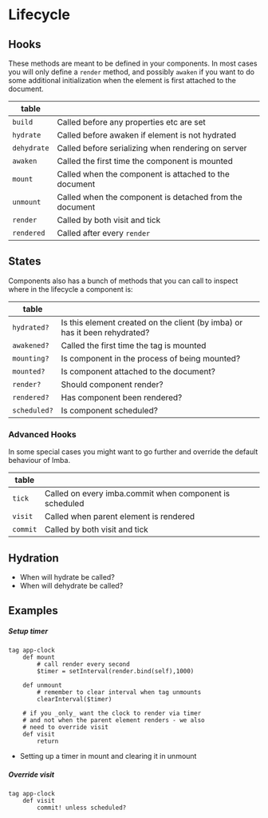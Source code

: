 # Lifecycle

## Hooks

These methods are meant to be defined in your components. In most cases you will only define a `render` method, and possibly `awaken` if you want to do some additional initialization when the element is first attached to the document.

| table  |  | |
| --- | --- | --- |
| `build` | Called before any properties etc are set | |
| `hydrate` | Called before awaken if element is not hydrated | |
| `dehydrate` | Called before serializing when rendering on server | |
| `awaken` | Called the first time the component is mounted | |
| `mount` | Called when the component is attached to the document | |
| `unmount` | Called when the component is detached from the document | |
| `render` | Called by both visit and tick | |
| `rendered` | Called after every `render` | |

## States

Components also has a bunch of methods that you can call to inspect where in the lifecycle a component is:

| table  |  |
| --- | --- |
| `hydrated?` | Is this element created on the client (by imba) or has it been rehydrated? |
| `awakened?` | Called the first time the tag is mounted |
| `mounting?` | Is component in the process of being mounted? |
| `mounted?` | Is component attached to the document? |
| `render?` | Should component render? |
| `rendered?` | Has component been rendered? |
| `scheduled?` | Is component scheduled? |

### Advanced Hooks

In some special cases you might want to go further and override the default behaviour of Imba.

| table  |  |
| --- | --- |
| `tick` | Called on every imba.commit when component is scheduled |
| `visit` | Called when parent element is rendered |
| `commit` | Called by both visit and tick |

## Hydration

- When will hydrate be called?
- When will dehydrate be called?

## Examples

##### Setup timer
```imba
tag app-clock
    def mount
        # call render every second
        $timer = setInterval(render.bind(self),1000)
    
    def unmount
        # remember to clear interval when tag unmounts
        clearInterval($timer)

    # if you _only_ want the clock to render via timer
    # and not when the parent element renders - we also
    # need to override visit
    def visit
        return
```
- Setting up a timer in mount and clearing it in unmount

##### Override visit
```imba
tag app-clock
    def visit
        commit! unless scheduled?
```
